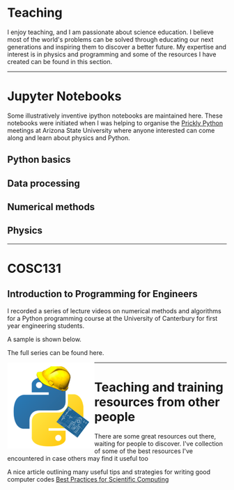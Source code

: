 # Teaching

I enjoy teaching, and I am passionate about science education. I believe most of the world's problems can be solved through educating our next generations and inspiring them to discover a better future.
My expertise and interest is in physics and programming and some of the resources I have created can be found in this section.

---

# Jupyter Notebooks
Some illustratively inventive ipython notebooks are maintained here.
These notebooks were initiated when I was helping to organise the [Prickly Python](http://prickly-pythons.github.io/) meetings at Arizona State University where anyone interested can come along and learn about physics and Python.

## Python basics

## Data processing

## Numerical methods

## Physics

---

# COSC131
## Introduction to Programming for Engineers

I recorded a series of lecture videos on numerical methods and algorithms for a Python programming course at the University of Canterbury for first year engineering students.

A sample is shown below.

The full series can be found here.

<img align="left" src="figs/teaching_cosc131.png" width="200"> 

---
# Teaching and training resources from other people
There are some great resources out there, waiting for people to discover.
I've collection of some of the best resources I've encountered in case others may find it useful too

A nice article outlining many useful tips and strategies for writing good computer codes
[Best Practices for Scientific Computing](https://doi.org/10.1371/journal.pbio.1001745)




